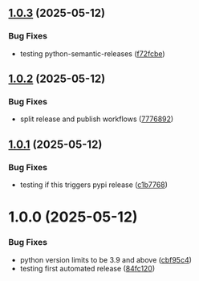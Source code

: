 ## [1.0.3](https://github.com/SamCullin/resume-md/compare/v1.0.2...v1.0.3) (2025-05-12)


### Bug Fixes

* testing python-semantic-releases ([f72fcbe](https://github.com/SamCullin/resume-md/commit/f72fcbe3a1c92d876fcbe6d8c737f663048499c7))

## [1.0.2](https://github.com/SamCullin/resume-md/compare/v1.0.1...v1.0.2) (2025-05-12)


### Bug Fixes

* split release and publish workflows ([7776892](https://github.com/SamCullin/resume-md/commit/777689289a2f7f8d8876647bf7f199e516dffe44))

## [1.0.1](https://github.com/SamCullin/resume-md/compare/v1.0.0...v1.0.1) (2025-05-12)


### Bug Fixes

* testing if this triggers pypi release ([c1b7768](https://github.com/SamCullin/resume-md/commit/c1b7768585cd3b273099d9b5b6da4886b9692a36))

# 1.0.0 (2025-05-12)


### Bug Fixes

* python version limits to be 3.9 and above ([cbf95c4](https://github.com/SamCullin/resume-md/commit/cbf95c4c3839e02e1b8f39c367a9ed103c94d5dd))
* testing first automated release ([84fc120](https://github.com/SamCullin/resume-md/commit/84fc1203f83e6af4c842941e3ee59e1827bceac2))
